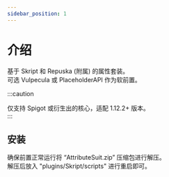 ```yaml
---
sidebar_position: 1
---
```


# 介绍

基于 Skript 和 Repuska (附属) 的属性套装。  
可选 Vulpecula 或 PlaceholderAPI 作为软前置。  

:::caution  

仅支持 Spigot 或衍生出的核心，适配 1.12.2+ 版本。  
:::

## 安装

确保前置正常运行将 “AttributeSuit.zip” 压缩包进行解压。     
解压后放入 "plugins/Skript/scripts" 进行重启即可。  
